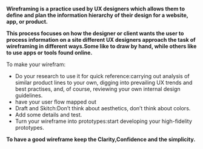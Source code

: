 **Wireframing is a practice used by UX designers which allows them to define and plan the information hierarchy of their design for a website, app, or product.**

 **This process focuses on how the designer or client wants the user to process information on a site
different UX designers approach the task of wireframing in different ways.Some like to draw by hand, while others like to use apps or tools found online.**

To make your wirefram:
- Do your research to use it for quick reference:carrying out analysis of similar product lines to your own,
 digging into prevailing UX trends and best practises, and, of course, reviewing your own internal design guidelines.
- have your user flow mapped out
- Draft and Skitch:Don’t think about aesthetics, don’t think about colors.
- Add some details and test.
- Turn your wireframe into prototypes:start developing your high-fidelity prototypes.

**To have a good wireframe keep the Clarity,Confidence and the simplicity.**
